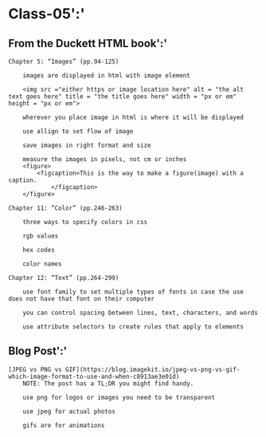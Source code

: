 # Class-05':'

## From the Duckett HTML book':'

    Chapter 5: “Images” (pp.94-125)

        images are displayed in html with image element

        <img src ="either https or image location here" alt = "the alt text goes here" title = "the title goes here" width = "px or em" height = "px or em">

        wherever you place image in html is where it will be displayed

        use allign to set flow of image

        save images in right format and size

        measure the images in pixels, not cm or inches
        <figure>
            <figcaption>This is the way to make a figure(image) with a caption.
                </figcaption>
        </figure>

    Chapter 11: “Color” (pp.246-263)
        
        three ways to specify colors in css

        rgb values

        hex codes

        color names

    Chapter 12: “Text” (pp.264-299)

        use font family to set multiple types of fonts in case the use does not have that font on their computer

        you can control spacing between lines, text, characters, and words

        use attribute selectors to create rules that apply to elements

## Blog Post':'

    [JPEG vs PNG vs GIF](https://blog.imagekit.io/jpeg-vs-png-vs-gif-which-image-format-to-use-and-when-c8913ae3e01d)
        NOTE: The post has a TL;DR you might find handy.

        use png for logos or images you need to be transparent

        use jpeg for actual photos

        gifs are for animations
